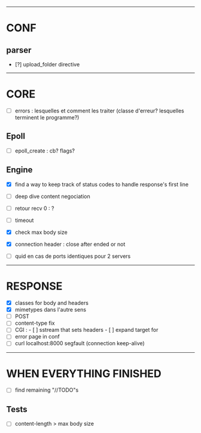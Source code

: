 ________________________________________________________________________________________________________________________
# CONF

## parser
- [?] upload_folder directive

________________________________________________________________________________________________________________________
# CORE

- [ ] errors : lesquelles et comment les traiter (classe d'erreur? lesquelles terminent le programme?)

## Epoll
- [ ] epoll_create : cb? flags?

## Engine
- [x] find a way to keep track of status codes to handle response's first line
- [ ] deep dive content negociation

- [ ] retour recv 0 : ?
- [ ] timeout
- [x] check max body size
- [x] connection header : close after ended or not
- [ ] quid en cas de ports identiques pour 2 servers

________________________________________________________________________________________________________________________
# RESPONSE

- [x] classes for body and headers
- [x] mimetypes dans l'autre sens 
- [ ] POST
- [ ] content-type fix
- [ ] CGI : 
      - [ ] sstream that sets headers
      - [ ] expand target for 
- [ ] error page in conf
- [ ] curl localhost:8000 segfault (connection keep-alive)

________________________________________________________________________________________________________________________
# WHEN EVERYTHING FINISHED

- [ ] find remaining "//TODO"s

## Tests
- [ ] content-length > max body size